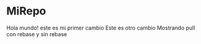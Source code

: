 # MiRepo
Hola mundo! este es mi primer cambio
Este es otro cambio
Mostrando pull con rebase y sin rebase
